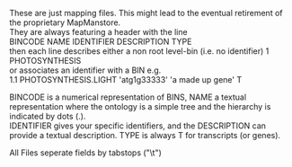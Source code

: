 These are just mapping files. This might lead to the eventual retirement of the proprietary MapManstore.  
They are always featuring a header with the line  
BINCODE NAME IDENTIFIER DESCRIPTION TYPE  
then each line describes either a non root level-bin (i.e. no identifier) 
1   PHOTOSYNTHESIS  
or associates an identifier with a BIN e.g.  
1.1 PHOTOSYNTHESIS.LIGHT  'atg1g33333'  'a made up gene' T

BINCODE is a numerical representation of BINS, NAME a textual representation where the ontology is a simple tree and the hierarchy is indicated by dots (.).  
IDENTIFIER gives your specific identifiers, and the DESCRIPTION can provide a textual description. TYPE is always T for transcripts (or genes).

All Files seperate fields by tabstops ("\t")
